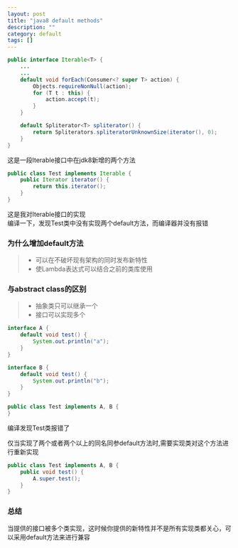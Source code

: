 ```yaml
---
layout: post
title: "java8 default methods"
description: ""
category: default
tags: []
---
```

```java
public interface Iterable<T> {
	...
	...
	default void forEach(Consumer<? super T> action) {
		Objects.requireNonNull(action);
		for (T t : this) {
			action.accept(t);
		}
	}

	default Spliterator<T> spliterator() {
		return Spliterators.spliteratorUnknownSize(iterator(), 0);
	}
}
```

这是一段Iterable接口中在jdk8新增的两个方法

```java
public class Test implements Iterable {
    public Iterator iterator() {
        return this.iterator();
    }
}
```

这是我对Iterable接口的实现  
编译一下，发现Test类中没有实现两个default方法，而编译器并没有报错

### 为什么增加default方法

> * 可以在不破坏现有架构的同时发布新特性
> * 使Lambda表达式可以结合之前的类库使用

### 与abstract class的区别

> * 抽象类只可以继承一个
> * 接口可以实现多个

```java
interface A {
    default void test() {
        System.out.println("a");
    }
}

interface B {
    default void test() {
        System.out.println("b");
    }
}

public class Test implements A, B {
}
```

编译发现Test类报错了  

仅当实现了两个或者两个以上的同名同参default方法时,需要实现类对这个方法进行重新实现

```java
public class Test implements A, B {
    public void test() {
        A.super.test();
    }
}
```

### 总结
当提供的接口被多个类实现，这时候你提供的新特性并不是所有实现类都关心，可以采用default方法来进行兼容
